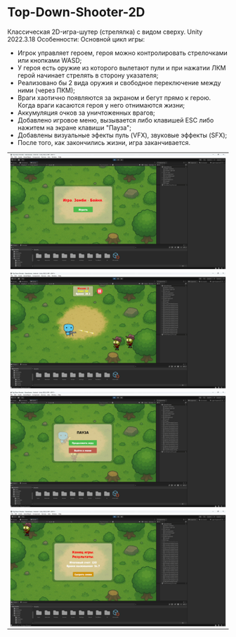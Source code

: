 # Top-Down-Shooter-2D
Классическая 2D-игра-шутер (стрелялка) с видом сверху.
Unity 2022.3.18
Особенности:
Основной цикл игры: 
- Игрок управляет героем, героя можно контролировать стрелочками или кнопками WASD;
- У героя есть оружие из которого вылетают пули и при нажатии ЛКМ герой начинает стрелять в сторону указателя;
- Реализовано бы 2 вида оружия и свободное переключение между ними (через ПКМ);
- Враги хаотично появляются за экраном и бегут прямо к герою. Когда враги касаются героя у него отнимаются жизни;
- Аккумуляция очков за уничтоженных врагов;
- Добавлено игровое меню, вызывается либо клавишей ESC либо нажитем на экране клавиши "Пауза";
- Добавлены визуальные эфекты пуль (VFX), звуковые эффекты (SFX);
- После того, как закончились жизни, игра заканчивается.


<table>
    <tr>
        <td>
            <img src="pic1.png" alt="">
        </td>
    </tr>
    <tr>
        <td>
            <img src="pic2.png" alt="">
        </td>
    </tr>
    <tr>
        <td>
            <img src="pic3.png" alt="">
        </td>
    <tr>
    <tr>
        <td>
            <img src="pic4.png" alt="">
        </td>
    <tr>
</table>
    
